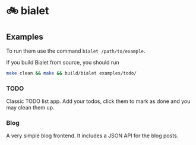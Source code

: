 # 🚲 bialet

## Examples

To run them use the command `bialet /path/to/example`.

If you build Bialet from source, you should run

```bash
make clean && make && build/bialet examples/todo/
```

### TODO

Classic TODO list app. Add your todos, click them to mark as done and you may
clean them up.

### Blog

A very simple blog frontend. It includes a JSON API for the blog posts.

